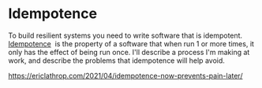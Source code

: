 # Idempotence

To build resilient systems you need to write software that is idempotent. [Idempotence](https://en.wikipedia.org/wiki/Idempotence)
 is the property of a software that when run 1 or more times, it only has the effect of being run once. I'll describe a process I'm making at work, and describe the problems that idempotence will help avoid. 

https://ericlathrop.com/2021/04/idempotence-now-prevents-pain-later/
